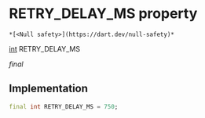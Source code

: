 


# RETRY_DELAY_MS property




    *[<Null safety>](https://dart.dev/null-safety)*


[int](https://api.flutter.dev/flutter/dart-core/int-class.html) RETRY_DELAY_MS
  
_final_






## Implementation

```dart
final int RETRY_DELAY_MS = 750;


```







